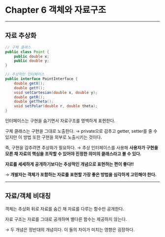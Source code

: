 # Chapter 6 객체와 자료구조

---

## 자료 추상화

```java
// 구체 클래스
public class Point {
    public double x;
    public double y;
}

// 추상적인 인터페이스
public interface PointInterface {
    double getX();
    double getY();
    void setCartesian(double x, double y);
    double getR();
    double getTheta();
    void setPolar(double r, double theta);
}
```

인터페이스는 구현을 숨기면서 자료구조를 명백하게 표현한다.

구체 클래스는 구현을 그대로 노출한다. → private으로 감추고 getter, setter를 줄 수 있지만 이 방법 또한 구현을 외부로 노출시키는 것이다.

즉, 구현을 감추려면 추상화가 필요하다. → 추상 인터페이스를 사용해 **사용자가 구현을 모른 채 자료의 핵심을 조작할 수 있어야 진정한 의미의 클래스라고 볼 수 있다.**

**자료를 세세하게 공개하기보다는 추상적인 개념으로 표현하는 편이 좋다!!**

→ **개발자는 객체가 포함하는 자료를 표현할 가장 좋은 방법을 심각하게 고민해야 한다.**

---

## 자료/객체 비대칭

객체는 추상화 뒤로 자료를 숨긴 채 자료를 다루는 함수만 공개한다.

자료 구조는 자료를 그대로 공개하며 별다른 함수는 제공하지 않는다.

→ 두 개념은 정반대의 개념이다. 이 둘의 차이가 미치는 영향은 굉장하다.